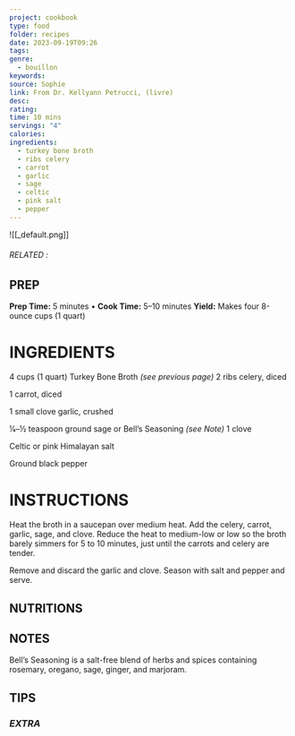 ```yaml
---
project: cookbook
type: food
folder: recipes
date: 2023-09-19T09:26
tags: 
genre:
  - bouillon
keywords: 
source: Sophie
link: From Dr. Kellyann Petrucci, (livre)
desc: 
rating: 
time: 10 mins
servings: "4"
calories: 
ingredients:
  - turkey bone broth
  - ribs celery
  - carrot
  - garlic
  - sage
  - celtic
  - pink salt
  - pepper
---
```


![[_default.png]]
###### *RELATED* : 


## PREP

**Prep Time:** 5 minutes • **Cook Time:** 5–10 minutes **Yield:** Makes four 8-ounce cups (1 quart)

# INGREDIENTS

4 cups (1 quart) Turkey Bone Broth _(see previous page)_ 2 ribs celery, diced

1 carrot, diced

1 small clove garlic, crushed

1⁄4–1⁄2 teaspoon ground sage or Bell’s Seasoning _(see Note)_ 1 clove

Celtic or pink Himalayan salt

Ground black pepper


# INSTRUCTIONS

Heat the broth in a saucepan over medium heat. Add the celery, carrot, garlic, sage, and clove. Reduce the heat to medium-low or low so the broth barely simmers for 5 to 10 minutes, just until the carrots and celery are tender.

  

Remove and discard the garlic and clove. Season with salt and pepper and serve.

## NUTRITIONS



## NOTES

Bell’s Seasoning is a salt-free blend of herbs and spices containing rosemary, oregano, sage, ginger, and marjoram.


## TIPS



### *EXTRA*



